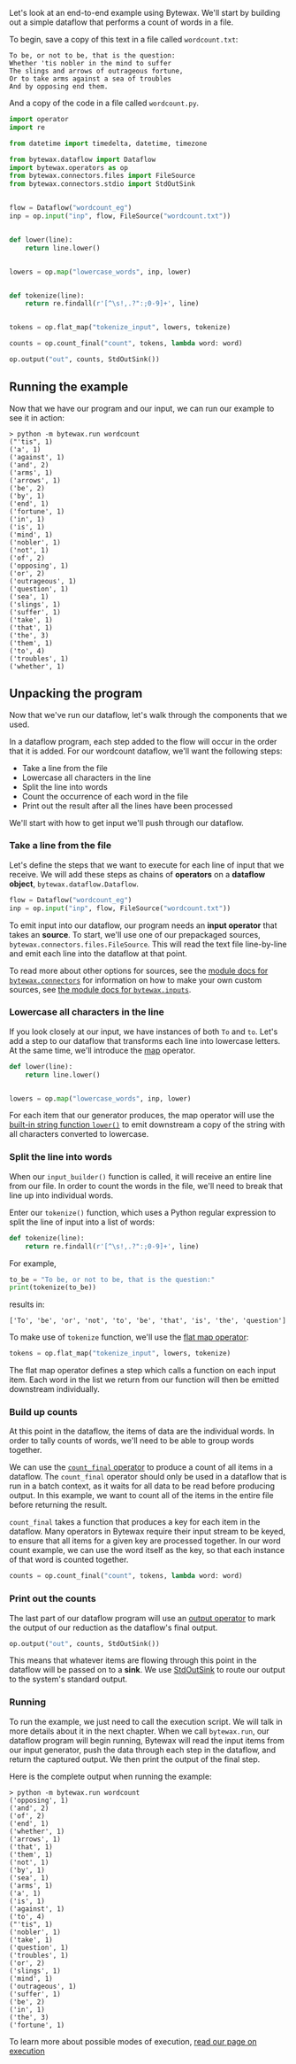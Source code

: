 Let's look at an end-to-end example using Bytewax. We'll start by building out a
simple dataflow that performs a count of words in a file.

To begin, save a copy of this text in a file called `wordcount.txt`:

```
To be, or not to be, that is the question:
Whether 'tis nobler in the mind to suffer
The slings and arrows of outrageous fortune,
Or to take arms against a sea of troubles
And by opposing end them.
```

And a copy of the code in a file called `wordcount.py`.

```python
import operator
import re

from datetime import timedelta, datetime, timezone

from bytewax.dataflow import Dataflow
import bytewax.operators as op
from bytewax.connectors.files import FileSource
from bytewax.connectors.stdio import StdOutSink


flow = Dataflow("wordcount_eg")
inp = op.input("inp", flow, FileSource("wordcount.txt"))


def lower(line):
    return line.lower()


lowers = op.map("lowercase_words", inp, lower)


def tokenize(line):
    return re.findall(r'[^\s!,.?":;0-9]+', line)


tokens = op.flat_map("tokenize_input", lowers, tokenize)

counts = op.count_final("count", tokens, lambda word: word)

op.output("out", counts, StdOutSink())
```

## Running the example

Now that we have our program and our input, we can run our example to see it in action:

```shell
> python -m bytewax.run wordcount
("'tis", 1)
('a', 1)
('against', 1)
('and', 2)
('arms', 1)
('arrows', 1)
('be', 2)
('by', 1)
('end', 1)
('fortune', 1)
('in', 1)
('is', 1)
('mind', 1)
('nobler', 1)
('not', 1)
('of', 2)
('opposing', 1)
('or', 2)
('outrageous', 1)
('question', 1)
('sea', 1)
('slings', 1)
('suffer', 1)
('take', 1)
('that', 1)
('the', 3)
('them', 1)
('to', 4)
('troubles', 1)
('whether', 1)
```

## Unpacking the program

Now that we've run our dataflow, let's walk through the components that we used.

In a dataflow program, each step added to the flow will occur in the
order that it is added. For our wordcount dataflow, we'll want the
following steps:

- Take a line from the file
- Lowercase all characters in the line
- Split the line into words
- Count the occurrence of each word in the file
- Print out the result after all the lines have been processed

We'll start with how to get input we'll push through our dataflow.

### Take a line from the file

Let's define the steps that we want to execute for each line of input
that we receive. We will add these steps as chains of **operators** on
a **dataflow object**, `bytewax.dataflow.Dataflow`.

```python
flow = Dataflow("wordcount_eg")
inp = op.input("inp", flow, FileSource("wordcount.txt"))
```

To emit input into our dataflow, our program needs an **input
operator** that takes an **source**. To start, we'll use one of our
prepackaged sources, `bytewax.connectors.files.FileSource`. This will
read the text file line-by-line and emit each line into the dataflow
at that point.

To read more about other options for sources, see the [module docs for
`bytewax.connectors`](/apidocs/bytewax.connectors/index) for information on
how to make your own custom sources, see [the module docs for `bytewax.inputs`](/apidocs/bytewax.inputs).

### Lowercase all characters in the line

If you look closely at our input, we have instances of both `To` and `to`. Let's add a step to our dataflow that transforms each line into lowercase letters. At the same time, we'll introduce the [map](/apidocs/bytewax.dataflow#bytewax.dataflow.Dataflow.map) operator.

```python
def lower(line):
    return line.lower()


lowers = op.map("lowercase_words", inp, lower)
```

For each item that our generator produces, the map operator will use the [built-in string function `lower()`](https://docs.python.org/3/library/stdtypes.html#str.lower) to emit downstream a copy of the string with all characters converted to lowercase.

### Split the line into words

When our `input_builder()` function is called, it will receive an entire line from our file. In order to count the words in the file, we'll need to break that line up into individual words.

Enter our `tokenize()` function, which uses a Python regular expression to split the line of input into a list of words:

```python
def tokenize(line):
    return re.findall(r'[^\s!,.?":;0-9]+', line)
```

For example,

```python
to_be = "To be, or not to be, that is the question:"
print(tokenize(to_be))
```

results in:

```{testoutput}
['To', 'be', 'or', 'not', 'to', 'be', 'that', 'is', 'the', 'question']
```

To make use of `tokenize` function, we'll use the [flat map operator](/apidocs/bytewax.dataflow#bytewax.dataflow.Dataflow.flat_map):

```python
tokens = op.flat_map("tokenize_input", lowers, tokenize)
```

The flat map operator defines a step which calls a function on each input item. Each word in the list we return from our function will then be emitted downstream individually.

### Build up counts

At this point in the dataflow, the items of data are the individual words. In order to tally counts of words, we'll need to be able
to group words together.

We can use the [`count_final` operator](/apidocs/bytewax.dataflow#bytewax.dataflow.Dataflow.count_final) to
produce a count of all items in a dataflow. The `count_final` operator should only be used in a dataflow
that is run in a batch context, as it waits for all data to be read before producing output. In this
example, we want to count all of the items in the entire file before returning the result.

`count_final` takes a function that produces a key for each item in the dataflow. Many operators
in Bytewax require their input stream to be keyed, to ensure that all items for a given key
are processed together. In our word count example, we can use the word itself as the key,
so that each instance of that word is counted together.

```python
counts = op.count_final("count", tokens, lambda word: word)
```

### Print out the counts

The last part of our dataflow program will use an [output operator](/apidocs/bytewax.dataflow#bytewax.dataflow.Dataflow.output) to mark the output of our reduction as the dataflow's final output.

```python
op.output("out", counts, StdOutSink())
```

This means that whatever items are flowing through this point in the
dataflow will be passed on to a **sink**. We use
[StdOutSink](/apidocs/bytewax.connectors/stdio#bytewax.connectors.stdio.StdOutSink)
to route our output to the system's standard output.

### Running

To run the example, we just need to call the execution script.
We will talk in more details about it in the next chapter.
When we call `bytewax.run`, our dataflow program will begin running, Bytewax will read the input items from our input generator, push the data through each step in the dataflow, and return the captured output. We then print the output of the final step.

Here is the complete output when running the example:

```shell
> python -m bytewax.run wordcount
('opposing', 1)
('and', 2)
('of', 2)
('end', 1)
('whether', 1)
('arrows', 1)
('that', 1)
('them', 1)
('not', 1)
('by', 1)
('sea', 1)
('arms', 1)
('a', 1)
('is', 1)
('against', 1)
('to', 4)
("'tis", 1)
('nobler', 1)
('take', 1)
('question', 1)
('troubles', 1)
('or', 2)
('slings', 1)
('mind', 1)
('outrageous', 1)
('suffer', 1)
('be', 2)
('in', 1)
('the', 3)
('fortune', 1)
```

To learn more about possible modes of execution, [read our page on execution](docs/getting-started/execution.md)
